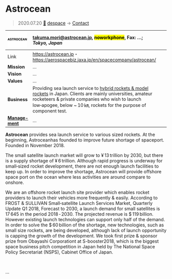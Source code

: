 # Astrocean
> 2020.07.20 [🚀](../index/index.md) [despace](index.md) → [Contact](contact.md)

|[![](f/con/a/astrocean_logo1_thumb.png)](f/con/a/astrocean_logo1.png)|<takuma.mori@astrocean.jp>, <mark>noworkphone</mark>, Fax: …;<br> *Tokyo, Japan*|
|:--|:--|
|Link|<https://astrocean.jp>・ <https://aerospacebiz.jaxa.jp/en/spacecompany/astrocean/>|
|**Mission**|…|
|**Vision**|…|
|**Values**|…|
|**Business**|Providing sea launch service to [hybrid rockets & model rockets](lv.md) in Japan. Clients are mainly universities, amateur rocketeers & private companies who wish to launch low‑apogee, below ~ 10 ㎞, rockets for the purpose of component test.|
|**[Manage-<br>ment](mgmt.md)**|…|

**Astrocean** provides sea launch service to various sized rockets. At the beginning, Astroceanhas founded to improve future shortage of spaceport. Founded in November 2018.

The small satellite launch market will grow to ¥ 13 trillion by 2030, but there is a supply shortage of ¥ 6 trillion. Although rapid progress is underway for small‑sized rocket development, there are not enough launch facilities to keep up. In order to improve the shortage, Astrocean will provide offshore space port on the ocean where less activities are around compare to onshore.

We are an offshore rocket launch site provider which enables rocket providers to launch their vehicles more frequently & easily. According to FROST & SULLIVAN Small‑satellite Launch Services Market, Quarterly Update Q1 2018, Forecast to 2030, a launch demand for small satellites is 17 645 in the period 2018 ‑ 2030. The projected revenue is $ 119 billion. However existing launch technologies can support only half of the demand. In order to solve the $ 60 billion of the shortage, new technologies, such as small size rockets, are being developed, although lack of launch opportunity is capping the growth of the development. We took first prize & sponsor prize from Obayashi Corporationt at S-booster2018, which is the biggest space business pitch competition in Japan held by The National Space Policy Secretariat (NSPS), Cabinet Office of Japan.

<p style="page-break-after:always"> </p>

…
